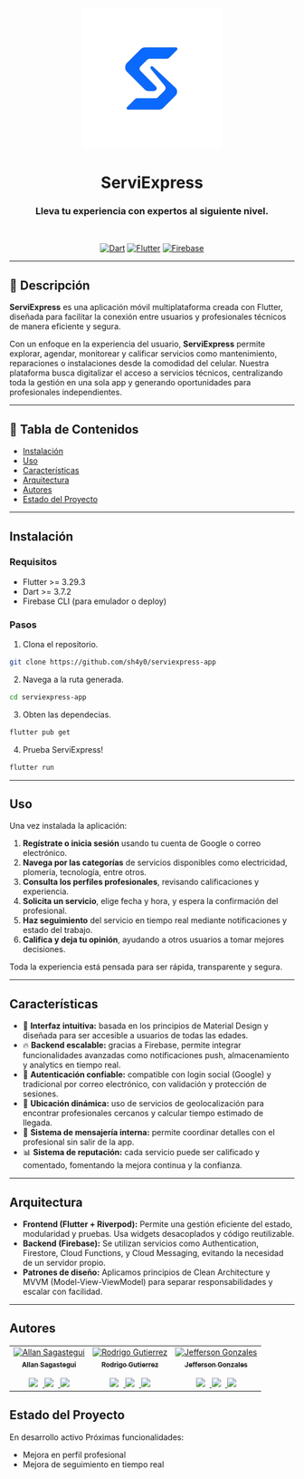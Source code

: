 <div align="center">

<img src="/assets/icons/logo_serviexpress-nobg.png" alt="ServiExpress Logo" width="250"/>

# ServiExpress

### Lleva tu experiencia con expertos al siguiente nivel.

<br/>

[![Dart](https://img.shields.io/badge/Dart-3.7.2-blue?style=for-the-badge&logo=dart)](https://dart.dev/)
[![Flutter](https://img.shields.io/badge/Flutter-3.29.3-blue?style=for-the-badge&logo=flutter)](https://flutter.dev/)
[![Firebase](https://img.shields.io/badge/Firebase-Backend-yellow?style=for-the-badge&logo=firebase)](https://firebase.google.com/)

</div>

---

## 📌 Descripción

**ServiExpress** es una aplicación móvil multiplataforma creada con Flutter, diseñada para facilitar la conexión entre usuarios y profesionales técnicos de manera eficiente y segura.

Con un enfoque en la experiencia del usuario, **ServiExpress** permite explorar, agendar, monitorear y calificar servicios como mantenimiento, reparaciones o instalaciones desde la comodidad del celular. Nuestra plataforma busca digitalizar el acceso a servicios técnicos, centralizando toda la gestión en una sola app y generando oportunidades para profesionales independientes.


---

## 📑 Tabla de Contenidos

- [Instalación](#instalación)
- [Uso](#uso)
- [Características](#características)
- [Arquitectura](#arquitectura)
- [Autores](#autores)
- [Estado del Proyecto](#estado-del-proyecto)

---

## Instalación

### Requisitos

- Flutter >= 3.29.3
- Dart >= 3.7.2
- Firebase CLI (para emulador o deploy)

### Pasos

1. Clona el repositorio.
```bash
git clone https://github.com/sh4y0/serviexpress-app
````
2. Navega a la ruta generada.
```bash
cd serviexpress-app
````

3. Obten las dependecias.
```bash
flutter pub get
````

4. Prueba ServiExpress!

```bash
flutter run
````

---

## Uso

Una vez instalada la aplicación:

1. **Regístrate o inicia sesión** usando tu cuenta de Google o correo electrónico.
2. **Navega por las categorías** de servicios disponibles como electricidad, plomería, tecnología, entre otros.
3. **Consulta los perfiles profesionales**, revisando calificaciones y experiencia.
4. **Solicita un servicio**, elige fecha y hora, y espera la confirmación del profesional.
5. **Haz seguimiento** del servicio en tiempo real mediante notificaciones y estado del trabajo.
6. **Califica y deja tu opinión**, ayudando a otros usuarios a tomar mejores decisiones.

Toda la experiencia está pensada para ser rápida, transparente y segura.


---

## Características

* 📱 **Interfaz intuitiva:** basada en los principios de Material Design y diseñada para ser accesible a usuarios de todas las edades.
* 🔥 **Backend escalable:** gracias a Firebase, permite integrar funcionalidades avanzadas como notificaciones push, almacenamiento y analytics en tiempo real.
* 🔐 **Autenticación confiable:** compatible con login social (Google) y tradicional por correo electrónico, con validación y protección de sesiones.
* 📍 **Ubicación dinámica:** uso de servicios de geolocalización para encontrar profesionales cercanos y calcular tiempo estimado de llegada.
* 💬 **Sistema de mensajería interna:** permite coordinar detalles con el profesional sin salir de la app.
* 📊 **Sistema de reputación:** cada servicio puede ser calificado y comentado, fomentando la mejora continua y la confianza.


---

## Arquitectura

* **Frontend (Flutter + Riverpod):** Permite una gestión eficiente del estado, modularidad y pruebas. Usa widgets desacoplados y código reutilizable.
* **Backend (Firebase):** Se utilizan servicios como Authentication, Firestore, Cloud Functions, y Cloud Messaging, evitando la necesidad de un servidor propio.
* **Patrones de diseño:** Aplicamos principios de Clean Architecture y MVVM (Model-View-ViewModel) para separar responsabilidades y escalar con facilidad.

---

## Autores

<div align="center">
  <table cellspacing="50">
    <tr>
      <td align="center">
        <a href="https://github.com/elAsksito" target="_blank">
          <img src="https://github.com/elAsksito.png" width="100px;" alt="Allan Sagastegui"/><br />
          <sub><b>Allan Sagastegui</b></sub><br>
        </a><br />
        <a href="https://github.com/elAsksito" target="_blank">
          <img src="https://img.icons8.com/ios-filled/50/ffffff/github.png" width="30" style="margin-right: 8px;" />
        </a>
        <a href="https://www.linkedin.com/in/allan-sagastegui/" target="_blank">
          <img src="https://img.icons8.com/fluency/48/linkedin.png" width="32" style="margin-right: 8px;" />
        </a>
        <a href="https://www.instagram.com/_ask.dev/" target="_blank">
          <img src="https://img.icons8.com/fluency/48/instagram-new.png" width="32" />
        </a>
      </td>
      <td align="center">
        <a href="https://github.com/sh4y0" target="_blank">
          <img src="https://github.com/sh4y0.png" width="100px;" alt="Rodrigo Gutierrez"/><br />
          <sub><b>Rodrigo Gutierrez</b></sub><br>
        </a><br />
        <a href="https://github.com/sh4y0" target="_blank">
          <img src="https://img.icons8.com/ios-filled/50/ffffff/github.png" width="30" style="margin-right: 8px;" />
        </a>
        <a href="#" target="_blank">
          <img src="https://img.icons8.com/fluency/48/linkedin.png" width="32" style="margin-right: 8px;" />
        </a>
        <a href="#" target="_blank">
          <img src="https://img.icons8.com/fluency/48/instagram-new.png" width="32" />
        </a>
      </td>
      <td align="center">
        <a href="https://github.com/Jefferson-Gonzales" target="_blank">
          <img src="https://github.com/Jefferson-Gonzales.png" width="100px;" alt="Jefferson Gonzales"/><br />
          <sub><b>Jefferson Gonzales</b></sub><br>
        </a><br />
        <a href="https://github.com/Jefferson-Gonzales" target="_blank">
          <img src="https://img.icons8.com/ios-filled/50/ffffff/github.png" width="30" style="margin-right: 8px;" />
        </a>
        <a href="#" target="_blank">
          <img src="https://img.icons8.com/fluency/48/linkedin.png" width="32" style="margin-right: 8px;" />
        </a>
        <a href="#" target="_blank">
          <img src="https://img.icons8.com/fluency/48/instagram-new.png" width="32" />
        </a>
      </td>
    </tr>
  </table>
</div>

## Estado del Proyecto

En desarrollo activo
Próximas funcionalidades:

* Mejora en perfil profesional
* Mejora de seguimiento en tiempo real